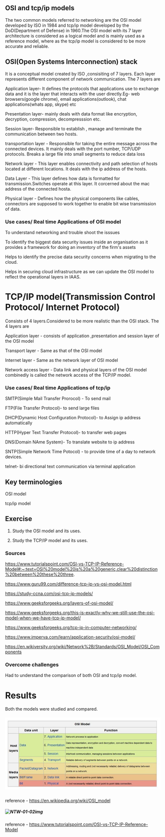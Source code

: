 ##  OSI and tcp/ip models

The two common models referred to networking are the OSI model developed by ISO in 1984 and tcp/ip model developed by the DoD(Department of Defense) in 1960.The OSI model with its 7 layer architecture is considered as a logical model and is mainly used as a reference model, where as the tcp/ip model is considered to be more accurate and reliable.

##  OSI(Open Systems Interconnection) stack

 It is a conceptual model created by ISO ,consisiting of 7 layers. Each layer represents different component of network communication. The 7 layers are 

Application layer- It defines the protocols that applications use to exchange data and it is the layer that interacts with the user directly.Eg- web browsers(google chrome), email applications(outlook), chat applications(whats app, skype) etc 

Presentation layer- mainly deals with data format like encryption, decryption, compression, decompresssion etc.

Session layer- Responsible to establish , manage and terminate the communication between two hosts.

transportation layer - Responsible for taking the entire message across the connected devices. It mainly deals with the port number, TCP/UDP protocols. Breaks  a large file into small segments to reduce data loss

Network layer - This layer enables connectivity and path selection of hosts located at different locations. It deals with the ip address of the hosts.

Data Layer - This layer defines how data is formatted for transmission.Switches operate at this layer. It corcerned about the mac address of the connected hosta.

Physical layer - Defines how the physical components like cables, connectors are supposed to work together to enable bit wise transmission of data.

### Use cases/ Real time Applications of OSI model

To understand networking and trouble shoot the isssues 

To identify the biggest data security issues inside an organisation as it provides a framework for doing an inventory of the firm's assets

Helps to identify the precise data security concerns when migrating to the cloud.

Helps in securing cloud infrastructure as we can update the OSI model to reflect the operational layers in IAAS. 


# TCP/IP model(Transmission Control Protocol/ Internet Protocol)

Consists of 4 layers.Considered to be more realistic than the OSI stack. The 4 layers are 

Application layer - consists of application ,presentation and session layer of the OSI model

Transport layer - Same as that of the OSI model

Internet layer - Same as the network layer of OSI model

Network access layer - Data link and physical layers of the OSI model combinedly is called the network access of the TCP/IP model.

### Use cases/ Real time Applications of tcp/ip

SMTP(Simple Mail Transfer Prorocol) - To send mail

FTP(File Transfer Protocol)- to send large files

DHCP(Dynamic Host Configuration Protocol)- to Assign ip address automatically 

HTTP(Hyper Text Transfer Protocol)- to transfer web pages

DNS(Domain NAme System)- To translate website to ip address

SNTP(Simple Network Time Potocol) - to provide time of a day to network devices.

telnet- bi directional text communication via terminal application


## Key terminologies

OSI model

tcp/ip model

## Exercise

1. Study the OSI model and its uses.

2. Study the TCP/IP model and its uses.


### Sources

https://www.tutorialspoint.com/OSI-vs-TCP-IP-Reference-Model#:~:text=OSI%20model%20is%20a%20generic,clear%20distinction%20between%20these%20three.

https://www.guru99.com/difference-tcp-ip-vs-osi-model.html

https://study-ccna.com/osi-tcp-ip-models/

https://www.geeksforgeeks.org/layers-of-osi-model/

https://www.geeksforgeeks.org/this-is-exactly-why-we-still-use-the-osi-model-when-we-have-tcp-ip-model/

https://www.geeksforgeeks.org/tcp-ip-in-computer-networking/

https://www.imperva.com/learn/application-security/osi-model/

https://en.wikiversity.org/wiki/Network%2B/Standards/OSI_Model/OSI_Components

### Overcome challenges

Had to understand the comparison of both OSI and  tcp/ip model.

# Results
Both the models were studied and compared.

##### ![NTW-01-01img](https://github.com/Techgrounds-Cloud-9/cloud-9-jsm-1985/blob/main/00_includes/Week-02/NTW/NTW-01-01.png)

reference - https://en.wikipedia.org/wiki/OSI_model

##### ![NTW-01-02img](https://github.com/Techgrounds-Cloud-9/cloud-9-jsm-1985/tree/main/00_includes/Week-02/NTW/NTW-01-02.png)

reference - https://www.tutorialspoint.com/OSI-vs-TCP-IP-Reference-Model










